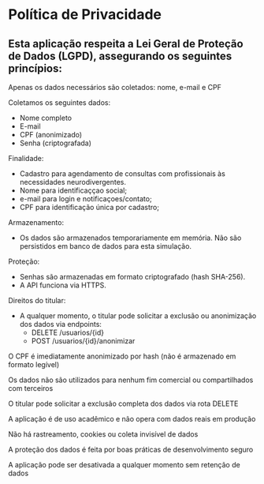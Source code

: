 # Política de Privacidade
## Esta aplicação respeita a Lei Geral de Proteção de Dados (LGPD), assegurando os seguintes princípios:

Apenas os dados necessários são coletados: nome, e-mail e CPF

Coletamos os seguintes dados:
- Nome completo
- E-mail
- CPF (anonimizado)
- Senha (criptografada)

Finalidade:
- Cadastro para agendamento de consultas com profissionais às necessidades neurodivergentes.
-   Nome para identificaççao social;
-   e-mail para login e notificaçoes/contato;
-   CPF para identificação única por cadastro;

Armazenamento:
- Os dados são armazenados temporariamente em memória. Não são persistidos em banco de dados para esta simulação.

Proteção:
- Senhas são armazenadas em formato criptografado (hash SHA-256).
- A API funciona via HTTPS.

Direitos do titular:
- A qualquer momento, o titular pode solicitar a exclusão ou anonimização dos dados via endpoints:
  - DELETE /usuarios/{id}
  - POST /usuarios/{id}/anonimizar


O CPF é imediatamente anonimizado por hash (não é armazenado em formato legível)

Os dados não são utilizados para nenhum fim comercial ou compartilhados com terceiros

O titular pode solicitar a exclusão completa dos dados via rota DELETE

A aplicação é de uso acadêmico e não opera com dados reais em produção

Não há rastreamento, cookies ou coleta invisível de dados

A proteção dos dados é feita por boas práticas de desenvolvimento seguro

A aplicação pode ser desativada a qualquer momento sem retenção de dados
